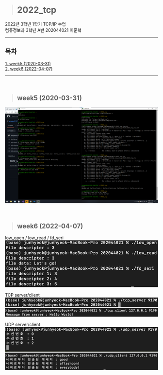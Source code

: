 > # **2022_tcp**
2022년 3학년 1학기 TCP/IP 수업  
컴퓨정보과 3학년 A반 202044021 이준혁

<hr>

## 목차

[1. week5 (2020-03-31)](#week5-2020-03-31)  
[2. week6 (2022-04-07)](#week6-2022-04-07)  

<hr>

<br>

> ## **week5 (2020-03-31)**

![week5](/images/week5_helloServerClient.png)

<br>

> ## **week6 (2022-04-07)**

low_open / low_read / fd_seri  
![week6_fd](/images/week6_fd.png)  

TCP server/client
![week6_tcpServer](/images/week6_tcpServer.png)  
![week6_tcpClient](/images/week6_tcpClient.png)  

UDP server/client
![week6_udpServer](/images/week6_udpServer.png)  
![week6_udpClient](/images/week6_udpClient.png)  

<br>


